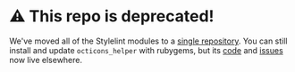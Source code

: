 # :warning: This repo is deprecated!
We've moved all of the Stylelint modules to a [single repository][repo]. You can still install and update `octicons_helper` with rubygems, but its [code] and [issues] now live elsewhere.

[repo]: https://github.com/primer/primer
[issues]: https://github.com/primer/primer/issues
[code]: https://github.com/primer/primer/tree/master/tools/stylelint-config-primer

